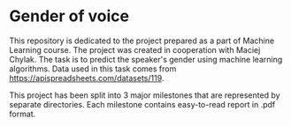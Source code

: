 # Gender of voice
This repository is dedicated to the project prepared as a part of Machine Learning course. The project was created in cooperation with Maciej Chylak. 
The task is to predict the speaker's gender using machine learning algorithms. 
Data used in this task comes from https://apispreadsheets.com/datasets/119. 

This project has been split into 3 major milestones that are represented by separate directories. Each milestone contains easy-to-read report in .pdf format.
